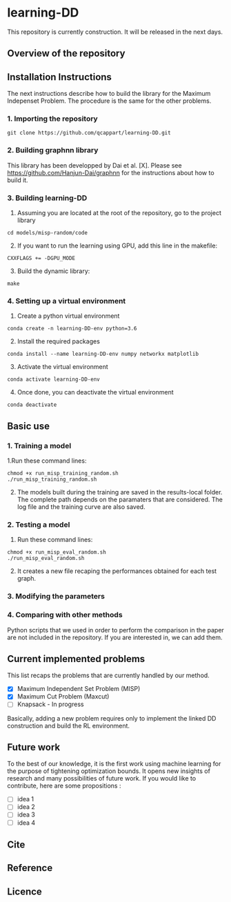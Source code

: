 
# learning-DD

This repository is currently construction. It will be released in the next days.

## Overview of the repository

## Installation Instructions

The next instructions describe how to build the library for the Maximum Indepenset Problem. The procedure is the same for the other problems.

### 1. Importing the repository

```shell
git clone https://github.com/qcappart/learning-DD.git
```

### 2. Building graphnn library

This library has been developped by Dai et al. [X]. 
Please see https://github.com/Hanjun-Dai/graphnn for the instructions about how to build it.

### 3. Building learning-DD

1. Assuming you are located at the root of the repository, go to the project library

```shell
cd models/misp-random/code
```

2. If you want to run the learning using GPU, add this line in the makefile:

```shell
CXXFLAGS += -DGPU_MODE
```

3. Build the dynamic library:

```shell
make
```

### 4. Setting up a virtual environment

1. Create a python virtual environment

```shell
conda create -n learning-DD-env python=3.6
```

2. Install the required packages

```shell
conda install --name learning-DD-env numpy networkx matplotlib
```

3. Activate the virtual environment

```shell
conda activate learning-DD-env
```

4. Once done, you can deactivate the virtual environment

```shell
conda deactivate 
```

## Basic use

### 1. Training a model

1.Run these command lines:

```shell
chmod +x run_misp_training_random.sh
./run_misp_training_random.sh
```

2. The models built during the training are saved in the results-local folder. The complete path depends on the paramaters that are considered. The log file and the training curve are also saved.


### 2. Testing a model

1. Run these command lines:

```shell
chmod +x run_misp_eval_random.sh 
./run_misp_eval_random.sh 
```

2. It creates a new file recaping the performances obtained for each test graph.

### 3. Modifying the parameters

### 4. Comparing with other methods

Python scripts that we used in order to perform the comparison in the paper are not included in the repository. If you are interested in, we can add them.

## Current implemented problems

This list recaps the problems that are currently handled by our method.

- [x] Maximum Independent Set Problem (MISP)
- [x] Maximum Cut Problem (Maxcut)
- [ ] Knapsack - In progress

Basically, adding a new problem requires only to implement the linked DD construction and build the RL environment.

## Future work

To the best of our knowledge, it is the first work using machine learning for the purpose of tightening optimization bounds. 
It opens new insights of research and many possibilities of future work. If you would like to contribute, here are some propositions :

- [ ] idea 1
- [ ] idea 2
- [ ] idea 3
- [ ] idea 4

## Cite

## Reference

## Licence
